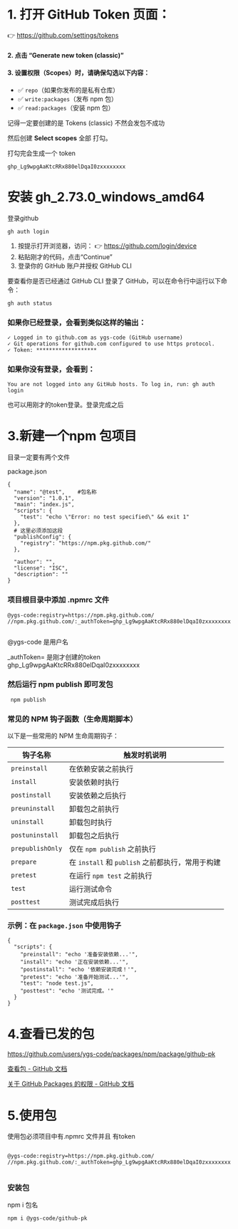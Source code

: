 

# 1. 打开 GitHub Token 页面：

👉 https://github.com/settings/tokens

#### 2. 点击 **“Generate new token (classic)”**

#### 3. 设置权限（Scopes）时，请确保勾选以下内容：

- ✅ `repo`（如果你发布的是私有仓库）
- ✅ `write:packages`（发布 npm 包）
- ✅ `read:packages`（安装 npm 包）

记得一定要创建的是          Tokens (classic)  不然会发包不成功

然后创建 **Select scopes**  全部 打勾。



打勾完会生成一个 token

```
ghp_Lg9wpgAaKtcRRx880elDqaI0zxxxxxxxx
```





# 安装 gh_2.73.0_windows_amd64

登录github

```
gh auth login
```



1. 按提示打开浏览器，访问：
   👉 https://github.com/login/device
2. 粘贴刚才的代码，点击“Continue”
3. 登录你的 GitHub 账户并授权 GitHub CLI



要查看你是否已经通过 GitHub CLI 登录了 GitHub，可以在命令行中运行以下命令：

```
gh auth status
```

### 如果你已经登录，会看到类似这样的输出：

```
✓ Logged in to github.com as ygs-code (GitHub username)
✓ Git operations for github.com configured to use https protocol.
✓ Token: *******************
```

### 如果你没有登录，会看到：

```
You are not logged into any GitHub hosts. To log in, run: gh auth login
```



也可以用刚才的token登录。登录完成之后 



# 3.新建一个npm 包项目

目录一定要有两个文件

package.json

```
{
  "name": "@test",    #包名称
  "version": "1.0.1",
  "main": "index.js",
  "scripts": {
    "test": "echo \"Error: no test specified\" && exit 1"
  },
  # 这里必须添加这段
  "publishConfig": {
    "registry": "https://npm.pkg.github.com/"
  },
  
  "author": "",
  "license": "ISC",
  "description": ""
}

```





### 项目根目录中添加 .npmrc 文件

```
@ygs-code:registry=https://npm.pkg.github.com/
//npm.pkg.github.com/:_authToken=ghp_Lg9wpgAaKtcRRx880elDqaI0zxxxxxxxx
 
```

@ygs-code 是用户名

_authToken= 是刚才创建的token  ghp_Lg9wpgAaKtcRRx880elDqaI0zxxxxxxxx





### 然后运行   npm publish    即可发包

```
 npm publish  
```



### 常见的 NPM 钩子函数（生命周期脚本）

以下是一些常用的 NPM 生命周期钩子：

| 钩子名称         | 触发时机说明                                     |
| ---------------- | ------------------------------------------------ |
| `preinstall`     | 在依赖安装之前执行                               |
| `install`        | 安装依赖时执行                                   |
| `postinstall`    | 安装依赖之后执行                                 |
| `preuninstall`   | 卸载包之前执行                                   |
| `uninstall`      | 卸载包时执行                                     |
| `postuninstall`  | 卸载包之后执行                                   |
| `prepublishOnly` | 仅在 `npm publish` 之前执行                      |
| `prepare`        | 在 `install` 和 `publish` 之前都执行，常用于构建 |
| `pretest`        | 在运行 `npm test` 之前执行                       |
| `test`           | 运行测试命令                                     |
| `posttest`       | 测试完成后执行                                   |

### 示例：在 `package.json` 中使用钩子



```
{
  "scripts": {
    "preinstall": "echo '准备安装依赖...'",
    "install": "echo '正在安装依赖...'",
    "postinstall": "echo '依赖安装完成！'",
    "pretest": "echo '准备开始测试...'",
    "test": "node test.js",
    "posttest": "echo '测试完成。'"
  }
}

```



# 4.查看已发的包

https://github.com/users/ygs-code/packages/npm/package/github-pk



[查看包 - GitHub 文档](https://docs.github.com/zh/packages/learn-github-packages/viewing-packages)

[关于 GitHub Packages 的权限 - GitHub 文档](https://docs.github.com/zh/packages/learn-github-packages/about-permissions-for-github-packages#permissions-for-repository-scoped-packages)





# 5.使用包

使用包必须项目中有.npmrc 文件并且 有token

```

@ygs-code:registry=https://npm.pkg.github.com/
//npm.pkg.github.com/:_authToken=ghp_Lg9wpgAaKtcRRx880elDqaI0zxxxxxxxx
 
```

###  安装包

npm i  包名

```
npm i @ygs-code/github-pk
```



